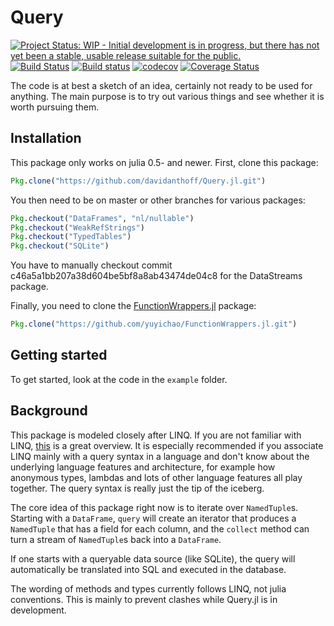 # Query

[![Project Status: WIP - Initial development is in progress, but there has not yet been a stable, usable release suitable for the public.](http://www.repostatus.org/badges/latest/wip.svg)](http://www.repostatus.org/#wip)
[![Build Status](https://travis-ci.org/davidanthoff/Query.jl.svg?branch=master)](https://travis-ci.org/davidanthoff/Query.jl)
[![Build status](https://ci.appveyor.com/api/projects/status/0jys47jov7m7hb8j/branch/master?svg=true)](https://ci.appveyor.com/project/davidanthoff/Query-jl/branch/master)
[![codecov](https://codecov.io/gh/davidanthoff/Query.jl/branch/master/graph/badge.svg)](https://codecov.io/gh/davidanthoff/Query.jl)
[![Coverage Status](https://coveralls.io/repos/github/davidanthoff/Query.jl/badge.svg?branch=master)](https://coveralls.io/github/davidanthoff/Query.jl?branch=master)

The code is at best a sketch of an idea, certainly not ready to be used for anything. The main purpose is to try out various things and see whether it is worth pursuing them.

## Installation

This package only works on julia 0.5- and newer. First, clone this package:
````julia
Pkg.clone("https://github.com/davidanthoff/Query.jl.git")
````
You then need to be on master or other branches for various packages:
````julia
Pkg.checkout("DataFrames", "nl/nullable")
Pkg.checkout("WeakRefStrings")
Pkg.checkout("TypedTables")
Pkg.checkout("SQLite")
````
You have to manually checkout commit c46a5a1bb207a38d604be5bf8a8ab43474de04c8 for the DataStreams package.

Finally, you need to clone the [FunctionWrappers.jl](https://github.com/yuyichao/FunctionWrappers.jl) package:
````julia
Pkg.clone("https://github.com/yuyichao/FunctionWrappers.jl.git")
````

## Getting started
To get started, look at the code in the ``example`` folder.

## Background
This package is modeled closely after LINQ. If you are not familiar with LINQ, [this](https://msdn.microsoft.com/en-us/library/bb308959.aspx) is a great overview. It is especially recommended if you associate LINQ mainly with a query syntax in a language and don't know about the underlying language features and architecture, for example how anonymous types, lambdas and lots of other language features all play together. The query syntax is really just the tip of the iceberg.

The core idea of this package right now is to iterate over ``NamedTuple``s. Starting with a ``DataFrame``, ``query`` will create an iterator that produces a ``NamedTuple`` that has a field for each column, and the ``collect`` method can turn a stream of ``NamedTuple``s back into a ``DataFrame``.

If one starts with a queryable data source (like SQLite), the query will automatically be translated into SQL and executed in the database.

The wording of methods and types currently follows LINQ, not julia conventions. This is mainly to prevent clashes while Query.jl is in development.
